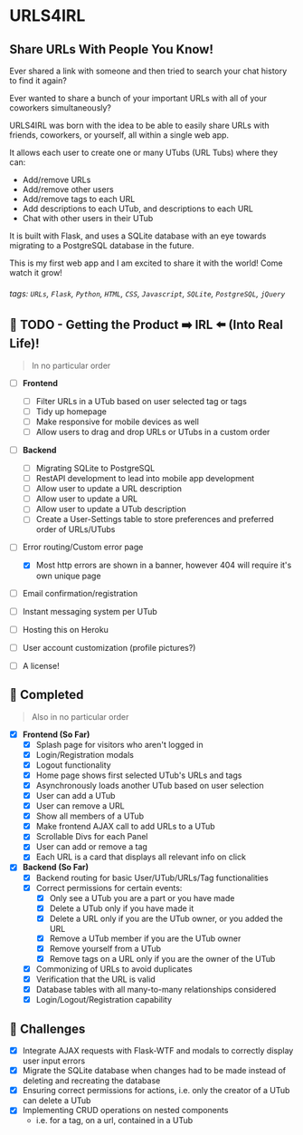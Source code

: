 # URLS4IRL

## Share URLs With People You Know!

Ever shared a link with someone and then tried to search your chat history to find it again?

Ever wanted to share a bunch of your important URLs with all of your coworkers simultaneously?

URLS4IRL was born with the idea to be able to easily share URLs with friends, coworkers, or yourself, all within a single web app. 

It allows each user to create one or many UTubs (URL Tubs) where they can:
- Add/remove URLs
- Add/remove other users
- Add/remove tags to each URL
- Add descriptions to each UTub, and descriptions to each URL
- Chat with other users in their UTub

It is built with Flask, and uses a SQLite database with an eye towards migrating to a PostgreSQL
database in the future.

This is my first web app and I am excited to share it with the world! Come watch it grow!


###### tags: `URLs`, `Flask`, `Python`, `HTML`, `CSS`, `Javascript`, `SQLite`, `PostgreSQL`, `jQuery` 

## :memo: TODO - Getting the Product :arrow_right: IRL :arrow_left: (Into Real Life)!
> In no particular order

- [ ] **Frontend** 
    - [ ] Filter URLs in a UTub based on user selected tag or tags
    - [ ] Tidy up homepage
    - [ ] Make responsive for mobile devices as well
    - [ ] Allow users to drag and drop URLs or UTubs in a custom order
- [ ] **Backend** 
    - [ ] Migrating SQLite to PostgreSQL
    - [ ] RestAPI development to lead into mobile app development
    - [ ] Allow user to update a URL description
    - [ ] Allow user to update a URL
    - [ ] Allow user to update a UTub description
    - [ ] Create a User-Settings table to store preferences and preferred order of URLs/UTubs
- [ ] Error routing/Custom error page
    - [x] Most http errors are shown in a banner, however 404 will require it's own unique page 
- [ ] Email confirmation/registration
- [ ] Instant messaging system per UTub
- [ ] Hosting this on Heroku
- [ ] User account customization (profile pictures?)
- [ ] A license!


## :rocket: Completed
> Also in no particular order

- [x] **Frontend (So Far)** 
    - [x] Splash page for visitors who aren't logged in
    - [x] Login/Registration modals 
    - [x] Logout functionality
    - [x] Home page shows first selected UTub's URLs and tags
    - [x] Asynchronously loads another UTub based on user selection
    - [x] User can add a UTub
    - [x] User can remove a URL
    - [x] Show all members of a UTub
    - [x] Make frontend AJAX call to add URLs to a UTub
    - [x] Scrollable Divs for each Panel
    - [x] User can add or remove a tag
    - [x] Each URL is a card that displays all relevant info on click
- [x] **Backend (So Far)** 
    - [x] Backend routing for basic User/UTub/URLs/Tag functionalities
    - [x] Correct permissions for certain events:
        - [x] Only see a UTub you are a part or you have made
        - [x] Delete a UTub only if you have made it
        - [x] Delete a URL only if you are the UTub owner, or you added the URL
        - [x] Remove a UTub member if you are the UTub owner
        - [x] Remove yourself from a UTub
        - [x] Remove tags on a URL only if you are the owner of the UTub
    - [x] Commonizing of URLs to avoid duplicates
    - [x] Verification that the URL is valid
    - [x] Database tables with all many-to-many relationships considered
    - [x] Login/Logout/Registration capability

## :hammer: Challenges
- [X] Integrate AJAX requests with Flask-WTF and modals to correctly display user input errors
- [X] Migrate the SQLite database when changes had to be made instead of deleting and recreating the database
- [X] Ensuring correct permissions for actions, i.e. only the creator of a UTub can delete a UTub
- [X] Implementing CRUD operations on nested components
    - i.e. for a tag, on a url, contained in a UTub
